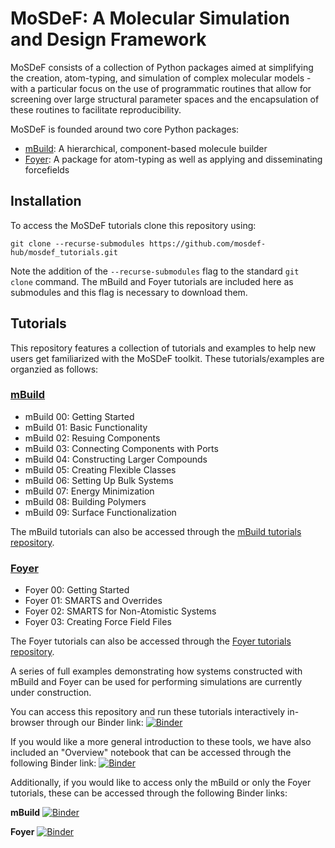 # MoSDeF: A Molecular Simulation and Design Framework
MoSDeF consists of a collection of Python packages aimed at simplifying the
creation, atom-typing, and simulation of complex molecular models - with a particular
focus on the use of programmatic routines that allow for screening over large
structural parameter spaces and the encapsulation of these routines to
facilitate reproducibility.

MoSDeF is founded around two core Python packages:

* [mBuild](https://github.com/mosdef-hub/mbuild): A hierarchical, component-based
molecule builder
* [Foyer](https://github.com/mosdef-hub/foyer): A package for atom-typing as well as applying and disseminating forcefields

## Installation

To access the MoSDeF tutorials clone this repository using:

```
git clone --recurse-submodules https://github.com/mosdef-hub/mosdef_tutorials.git
```

Note the addition of the `--recurse-submodules` flag to the standard `git clone` command.
The mBuild and Foyer tutorials are included here as submodules and this flag
is necessary to download them.

## Tutorials
This repository features a collection of tutorials and examples to help new users get
familiarized with the MoSDeF toolkit. These tutorials/examples are organzied as
follows:

### [mBuild](https://github.com/mosdef-hub/mosdef_tutorials/mbuild_tutorials)

* mBuild 00: Getting Started
* mBuild 01: Basic Functionality
* mBuild 02: Resuing Components
* mBuild 03: Connecting Components with Ports
* mBuild 04: Constructing Larger Compounds
* mBuild 05: Creating Flexible Classes
* mBuild 06: Setting Up Bulk Systems
* mBuild 07: Energy Minimization
* mBuild 08: Building Polymers
* mBuild 09: Surface Functionalization

The mBuild tutorials can also be accessed through the [mBuild tutorials repository](https://github.com/mosdef-hub/mbuild_tutorials).

### [Foyer](https://github.com/mosdef-hub/mosdef_tutorials/foyer-tutorials)

* Foyer 00: Getting Started
* Foyer 01: SMARTS and Overrides
* Foyer 02: SMARTS for Non-Atomistic Systems
* Foyer 03: Creating Force Field Files

The Foyer tutorials can also be accessed through the [Foyer tutorials repository](https://github.com/mosdef-hub/foyer_tutorials).

A series of full examples demonstrating how systems constructed with mBuild
and Foyer can be used for performing simulations are currently under
construction.

You can access this repository and run these tutorials interactively in-browser
through our Binder link:
[![Binder](https://mybinder.org/badge.svg)](https://mybinder.org/v2/gh/mosdef-hub/mosdef_tutorials/master)

If you would like a more general introduction to these tools, we have also
included an "Overview" notebook that can be accessed through the following
Binder link:
[![Binder](https://mybinder.org/badge.svg)](https://mybinder.org/v2/gh/mosdef-hub/mosdef_tutorials/master?filepath=overview.ipynb)

Additionally, if you would like to access only the mBuild or only the Foyer tutorials,
these can be accessed through the following Binder links:

__mBuild__ [![Binder](https://mybinder.org/badge.svg)](https://mybinder.org/v2/gh/mosdef-hub/mbuild_tutorials/master)

__Foyer__ [![Binder](https://mybinder.org/badge.svg)](https://mybinder.org/v2/gh/mosdef-hub/foyer_tutorials/master)
